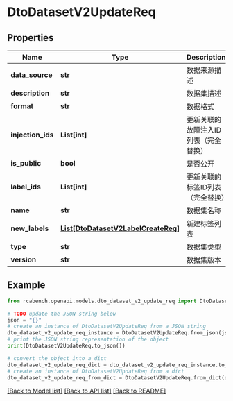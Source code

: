 # DtoDatasetV2UpdateReq


## Properties

Name | Type | Description | Notes
------------ | ------------- | ------------- | -------------
**data_source** | **str** | 数据来源描述 | [optional] 
**description** | **str** | 数据集描述 | [optional] 
**format** | **str** | 数据格式 | [optional] 
**injection_ids** | **List[int]** | 更新关联的故障注入ID列表（完全替换） | [optional] 
**is_public** | **bool** | 是否公开 | [optional] 
**label_ids** | **List[int]** | 更新关联的标签ID列表（完全替换） | [optional] 
**name** | **str** | 数据集名称 | [optional] 
**new_labels** | [**List[DtoDatasetV2LabelCreateReq]**](DtoDatasetV2LabelCreateReq.md) | 新建标签列表 | [optional] 
**type** | **str** | 数据集类型 | [optional] 
**version** | **str** | 数据集版本 | [optional] 

## Example

```python
from rcabench.openapi.models.dto_dataset_v2_update_req import DtoDatasetV2UpdateReq

# TODO update the JSON string below
json = "{}"
# create an instance of DtoDatasetV2UpdateReq from a JSON string
dto_dataset_v2_update_req_instance = DtoDatasetV2UpdateReq.from_json(json)
# print the JSON string representation of the object
print(DtoDatasetV2UpdateReq.to_json())

# convert the object into a dict
dto_dataset_v2_update_req_dict = dto_dataset_v2_update_req_instance.to_dict()
# create an instance of DtoDatasetV2UpdateReq from a dict
dto_dataset_v2_update_req_from_dict = DtoDatasetV2UpdateReq.from_dict(dto_dataset_v2_update_req_dict)
```
[[Back to Model list]](../README.md#documentation-for-models) [[Back to API list]](../README.md#documentation-for-api-endpoints) [[Back to README]](../README.md)


